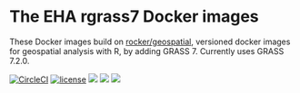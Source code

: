 # The EHA rgrass7 Docker images

These Docker images build on [rocker/geospatial](https://hub.docker.com/r/rocker/geospatial/),
versioned docker images for geospatial analysis with R, by adding GRASS 7.  Currently uses GRASS 7.2.0.

[![CircleCI](https://circleci.com/gh/ecohealthalliance/rgrass7.svg?style=svg)](https://circleci.com/gh/ecohealthalliance/rgrass7) [![license](https://img.shields.io/badge/license-GPLv2-blue.svg)](https://opensource.org/licenses/GPL-2.0)  [![](https://images.microbadger.com/badges/image/ecohealthalliance/rgrass7.svg)](https://microbadger.com/images/ecohealthalliance/rgrass7)  [![](https://img.shields.io/docker/pulls/ecohealthalliance/rgrass7.svg)](https://hub.docker.com/r/ecohealthalliance/rgrass7) [![](https://img.shields.io/docker/automated/ecohealthalliance/rgrass7.svg)](https://hub.docker.com/r/ecohealthalliance/rgrass7/builds)
